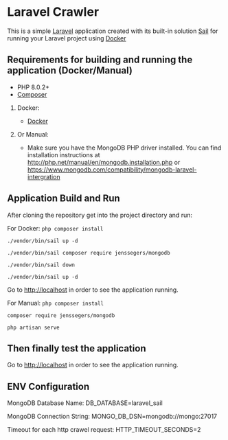 # Laravel Crawler

This is a simple [Laravel](https://laravel.com/docs/9.x) application created with its built-in
solution [Sail](https://laravel.com/docs/9.x/sail) for running your Laravel project
using [Docker](https://www.docker.com/)

## Requirements for building and running the application (Docker/Manual)

- PHP 8.0.2+
- [Composer](https://getcomposer.org/download/)

1. Docker:
    - [Docker](https://docs.docker.com/get-docker/)
    
2. Or Manual:
    - Make sure you have the MongoDB PHP driver installed. You can find installation instructions at http://php.net/manual/en/mongodb.installation.php
    or
    https://www.mongodb.com/compatibility/mongodb-laravel-intergration


## Application Build and Run

After cloning the repository get into the project directory and run:

For Docker:
`php composer install`

`./vendor/bin/sail up -d`

`./vendor/bin/sail composer require jenssegers/mongodb`

`./vendor/bin/sail down`

`./vendor/bin/sail up -d`

Go to [http://localhost](http://localhost) in order to see the application running.


For Manual:
`php composer install`

`composer require jenssegers/mongodb`

`php artisan serve`

## Then finally test the application

Go to [http://localhost](http://localhost) in order to see the application running.


## ENV Configuration

MongoDB Database Name:
DB_DATABASE=laravel_sail

MongoDB Connection String:
MONGO_DB_DSN=mongodb://mongo:27017

Timeout for each http crawel request:
HTTP_TIMEOUT_SECONDS=2